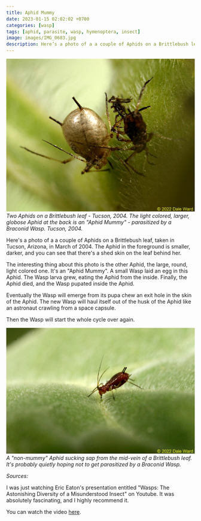 ```yaml
---
title: Aphid Mummy
date: 2023-01-15 02:02:02 +0700
categories: [wasp]
tags: [aphid, parasite, wasp, hymenoptera, insect]
image: images/IMG_0683.jpg
description: Here’s a photo of a a couple of Aphids on a Brittlebush leaf, taken in Tucson, Arizona, in March of 2004. The Aphid in the foreground is smaller, darker, and you can see that there’s a shed skin on the…
---
```


![picture](images/IMG_0683.jpg)
*Two Aphids on a Brittlebush leaf - Tucson, 2004. The light colored, larger, globose Aphid at the back is an "Aphid Mummy" - parasitized by a Braconid Wasp. Tucson, 2004.*

Here's a photo of a a couple of Aphids on a Brittlebush leaf, taken in Tucson, Arizona, in March of 2004. The Aphid in the foreground is smaller, darker, and you can see that there's a shed skin on the leaf behind her.

The interesting thing about this photo is the other Aphid, the large, round, light colored one. It's an "Aphid Mummy". A small Wasp laid an egg in this Aphid. The Wasp larva grew, eating the Aphid from the inside. Finally, the Aphid died, and the Wasp pupated inside the Aphid.

Eventually the Wasp will emerge from its pupa chew an exit hole in the skin of the Aphid. The new Wasp will haul itself out of the husk of the Aphid like an astronaut crawling from a space capsule.

Then the Wasp will start the whole cycle over again.

![picture](images/IMG_0690.jpg)
*A "non-mummy" Aphid sucking sap from the mid-vein of a Brittlebush leaf. It's probably quietly hoping not to get parasitized by a Braconid Wasp.*

_Sources:_

I was just watching Eric Eaton's presentation entitled "Wasps: The Astonishing Diversity of a Misunderstood Insect" on Youtube. It was absolutely fascinating, and I highly recommend it.

You can watch the video [here](https://www.youtube.com/watch?v=OUX-DD6LMTk).
